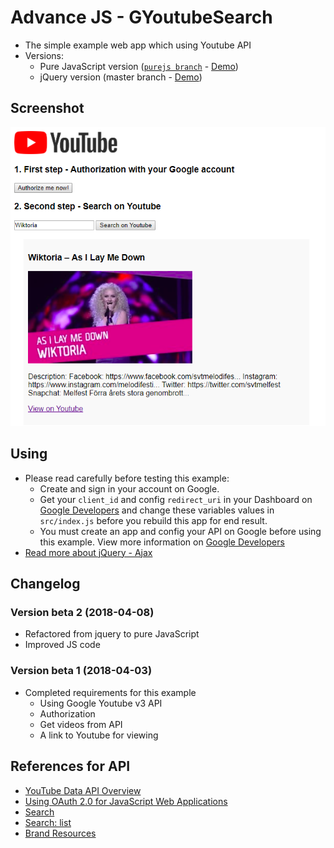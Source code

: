 # Advance JS - GYoutubeSearch
* The simple example web app which using Youtube API
* Versions:
    * Pure JavaScript version ([`purejs branch`](https://github.com/nguyenkhois/advjs-youtubesearch/tree/purejs) - [Demo](https://nguyenkhois.github.io/advjs-youtubesearch/demo/purejs/))
    * jQuery version (master branch - [Demo](https://nguyenkhois.github.io/advjs-youtubesearch/public/))

## Screenshot
![Screenshot](public/images/gyoutubesearch.png)

## Using
* Please read carefully before testing this example:
    * Create and sign in your account on Google.
    * Get your `client_id` and config `redirect_uri` in your Dashboard on [Google Developers](https://console.developers.google.com/) and change these variables values in `src/index.js` before you rebuild this app for end result.
    * You must create an app and config your API on Google before using this example. View more information on [Google Developers](https://developers.google.com/youtube/v3/getting-started)
* [Read more about jQuery - Ajax](http://api.jquery.com/jquery.ajax/)

## Changelog
### Version beta 2 (2018-04-08)
* Refactored from jquery to pure JavaScript
* Improved JS code
### Version beta 1 (2018-04-03)
* Completed requirements for this example
    * Using Google Youtube v3 API
    * Authorization
    * Get videos from API
    * A link to Youtube for viewing
    
## References for API
* [YouTube Data API Overview](https://developers.google.com/youtube/v3/getting-started)
* [Using OAuth 2.0 for JavaScript Web Applications](https://developers.google.com/youtube/v3/guides/auth/client-side-web-apps)
* [Search](https://developers.google.com/youtube/v3/docs/search)
* [
Search: list](https://developers.google.com/youtube/v3/docs/search/list)
* [Brand Resources](https://www.youtube.com/yt/about/brand-resources/#logos-icons-colors)